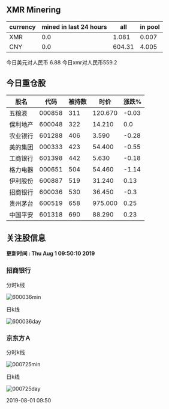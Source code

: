 ## XMR Minering

|currency|mined in last 24 hours|all|in pool|
|---|---|---|---|
|XMR|0.0|1.081|0.007|
|CNY|0.0|604.31|4.005|

今日美元对人民币 6.88	今日xmr对人民币559.2


## 今日重仓股 

|股名|代码|被持数|时价|涨跌%|
|---|---|---|---|---|
|五粮液|000858|311|120.670|-0.03|
|保利地产|600048|322|14.210|0.0|
|农业银行|601288|406|3.590|-0.28|
|美的集团|000333|423|54.400|-0.55|
|工商银行|601398|442|5.630|-0.18|
|格力电器|000651|504|54.460|-1.14|
|伊利股份|600887|519|31.240|0.13|
|招商银行|600036|530|36.450|-0.3|
|贵州茅台|600519|658|975.000|0.25|
|中国平安|601318|690|88.290|0.23|

## 关注股信息
**更新时间 : Thu Aug  1 09:50:10 2019**
### 招商银行 
分时k线

![600036min](http://image.sinajs.cn/newchart/min/n/sh600036.gif)

日k线

![600036day](http://image.sinajs.cn/newchart/daily/n/sh600036.gif)

### 京东方Ａ 
分时k线

![000725min](http://image.sinajs.cn/newchart/min/n/sz000725.gif)

日k线

![000725day](http://image.sinajs.cn/newchart/daily/n/sz000725.gif)

2019-08-01 09:50